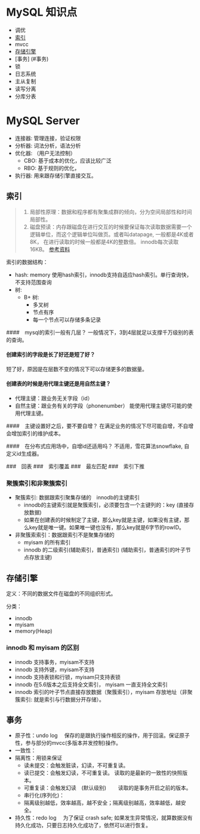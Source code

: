 # MySQL 知识点
- 调优
- [索引](#索引)
- mvcc
- [存储引擎](#存储引擎)
- [事务] (#事务)
- 锁
- 日志系统
- 主从复制
- 读写分离
- 分库分表 


# MySQL Server
- 连接器: 管理连接，验证权限
- 分析器: 词法分析，语法分析
- 优化器: （用户无法控制）
  - CBO: 基于成本的优化，应该比较广泛
  - RBO: 基于规则的优化，
- 执行器: 用来跟存储引擎直接交互。

## 索引
> 1. 局部性原理：数据和程序都有聚集成群的倾向，分为空间局部性和时间局部性。
> 2. 磁盘预读：内存跟磁盘在进行交互的时候要保证每次读取数据需要一个逻辑单位，而这个逻辑单位叫做页。或者叫datapage, 一般都是4K或者8K， 在进行读取的时候一般都是4K的整数倍。
innodb每次读取16KB。 [参考资料](https://blog.csdn.net/weixin_36043375/article/details/113349291)

索引的数据结构：
- hash: memory 使用hash索引，innodb支持自适应hash索引。单行查询快，不支持范围查询
- 树: 
  - B+ 树: 
    - 多叉树
    - 节点有序
    - 每一个节点可以存储多条记录

####　mysql的索引一般有几层？
一般情况下，3到4层就足以支撑千万级别的表的查询。

#### 创建索引的字段是长了好还是短了好？
短了好，原因是在层数不变的情况下可以存储更多的数据量。

#### 创建表的时候是用代理主键还是用自然主键？
- 代理主键：跟业务无关字段（id）
- 自然主键：跟业务有关的字段（phonenumber）
能使用代理主键尽可能的使用代理主键。

####　主键设置好之后，要不要自增？
在满足业务的情况下尽可能自增，不自增会增加索引的维护成本。

####　在分布式应用场中，自增id还适用吗？
不适用，雪花算法snowflake, 自定义id生成器。


###　回表
###　索引覆盖
###　最左匹配
###　索引下推

### 聚簇索引和非聚簇索引
- 聚簇索引: 数据跟索引聚集存储的　innodb的主键索引
  - innodb的主键索引就是聚簇索引，必须要包含一个主键列的：key (直接存放数据)
  - 如果在创建表的时候制定了主键，那么key就是主键，如果没有主键，那么key就是唯一键。如果唯一键也没有，那么key就是6字节的rowID。
- 非聚簇索索引：数据跟索引不是聚集存储的
  - myisam 的所有索引
  - innodb 的二级索引(辅助索引，普通索引) (辅助索引，普通索引的叶子节点存放主键)






## 存储引擎
定义：不同的数据文件在磁盘的不同组织形式。

分类：
- innodb
- myisam
- memory(Heap)

### innodb 和 myisam 的区别
- innodb 支持事务，myisam不支持
- innodb 支持外键，myisam不支持
- innodb 支持表锁和行锁，myisam只支持表锁
- innodb 在5.6版本之后支持全文索引， myisam 一直支持全文索引
- innodb 索引的叶子节点直接存放数据（聚簇索引），myisam 存放地址（非聚簇索引: 就是索引与行数据分开存储）。




## 事务
- 原子性：undo log 　保存的是跟执行操作相反的操作，用于回滚。保证原子性，参与部分的mvcc(多版本并发控制)操作。
- 一致性：
- 隔离性：用锁来保证 
  - 读未提交：会触发脏读，幻读，不可重复读。
  - 读已提交：会触发幻读，不可重复读。  读取的是最新的一致性的快照版本。
  - 可重复读：会触发幻读　(默认级别)　　 读取的是事务开启之前的版本。
  - 串行化(序列化)：
  - 隔离级别越低，效率越高，越不安全；隔离级别越高，效率越低，越安全。
- 持久性：redo log 　为了保证 crash safe; 如果发生异常情况，就算数据没有持久化成功，只要日志持久化成功了，依然可以进行恢复。



